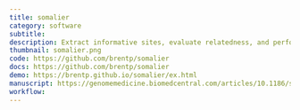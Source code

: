 ```yaml
---
title: somalier
category: software
subtitle:
description: Extract informative sites, evaluate relatedness, and perform quality-control on BAM, CRAM, BCF, VCF, and GVCF. <code>somalier</code> makes checking any number of samples for identity easy directly from the alignments.
thumbnail: somalier.png
code: https://github.com/brentp/somalier
docs: https://github.com/brentp/somalier
demo: https://brentp.github.io/somalier/ex.html
manuscript: https://genomemedicine.biomedcentral.com/articles/10.1186/s13073-020-00761-2
workflow:
---
```

